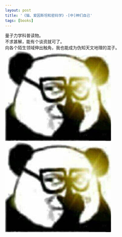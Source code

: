 ```yaml
---
layout: post
title: '《猫、爱因斯坦和密码学》-[中]神们自己'
tags: [books]
---
```


量子力学科普读物。\
不求甚解，能有个谈资就可了。\
向各个陌生领域伸出触角，我也能成为伪知天文地理的混子。\
![](https://github.com/dontgetooclose/dontgetooclose.github.io/blob/fa5be8db1a7383026439c1782d756180d791af02/public/images/np.jpg "推了推眼镜")
![Alt](/public/images/np.jpg "")
